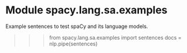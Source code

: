 Module spacy.lang.sa.examples
=============================
Example sentences to test spaCy and its language models.

>>> from spacy.lang.sa.examples import sentences
>>> docs = nlp.pipe(sentences)